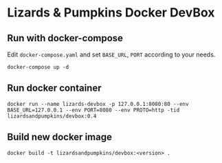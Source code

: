 # Lizards & Pumpkins Docker DevBox


## Run with docker-compose
Edit `docker-compose.yaml` and set `BASE_URL`, `PORT` according to your needs.

```
docker-compose up -d
```

## Run docker container

```
docker run --name lizards-devbox -p 127.0.0.1:8080:80 --env BASE_URL=127.0.0.1 --env PORT=8080 --env PROTO=http -tid lizardsandpumpkins/devbox:0.4
```

## Build new docker image

```
docker build -t lizardsandpumpkins/devbox:<version> .
```
